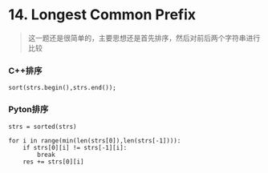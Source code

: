 # 14. Longest Common Prefix

> 这一题还是很简单的，主要思想还是首先排序，然后对前后两个字符串进行比较

### C++排序

```
sort(strs.begin(),strs.end());
```

### Pyton排序

```
strs = sorted(strs)
```

```
for i in range(min(len(strs[0]),len(strs[-1]))):
	if strs[0][i] != strs[-1][i]:
		break
	res += strs[0][i]
```